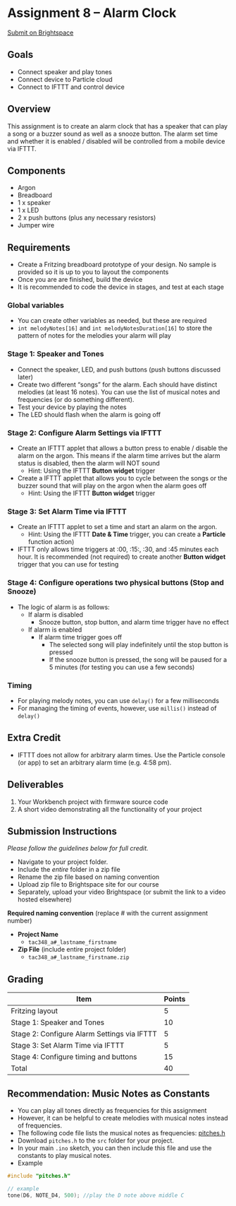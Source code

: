 Assignment 8 – Alarm Clock
==========================

[Submit on Brightspace](https://brightspace.usc.edu/)

Goals
-----

-   Connect speaker and play tones
-   Connect device to Particle cloud
-   Connect to IFTTT and control device

## Overview

This assignment is to create an alarm clock that has a speaker that can play a
song or a buzzer sound as well as a snooze button. The alarm set time and
whether it is enabled / disabled will be controlled from a mobile device via
IFTTT.

## Components

-   Argon
-   Breadboard
-   1 x speaker
-   1 x LED
-   2 x push buttons (plus any necessary resistors)
-   Jumper wire

## Requirements

-   Create a Fritzing breadboard prototype of your design. No sample is provided so it is up to you to layout the components
-   Once you are are finished, build the device
-   It is recommended to code the device in stages, and test at each stage

### Global variables

-   You can create other variables as needed, but these are required
-   `int melodyNotes[16]` and `int melodyNotesDuration[16]` to store the
    pattern of notes for the melodies your alarm will play

### Stage 1: Speaker and Tones

-   Connect the speaker, LED, and push buttons (push buttons discussed later)
-   Create two different “songs” for the alarm. Each should have distinct melodies (at least 16 notes). You can use the list of musical notes and frequencies (or do something different).
-   Test your device by playing the notes
-   The LED should flash when the alarm is going off

### Stage 2: Configure Alarm Settings via IFTTT

-   Create an IFTTT applet that allows a button press to enable / disable the
    alarm on the argon. This means if the alarm time arrives but the alarm
    status is disabled, then the alarm will NOT sound
    -   Hint: Using the IFTTT **Button widget** trigger
-   Create a IFTTT applet that allows you to cycle between the songs or the
    buzzer sound that will play on the argon when the alarm goes off
	-   Hint: Using the IFTTT **Button widget** trigger

### Stage 3: Set Alarm Time via IFTTT

-   Create an IFTTT applet to set a time and start an alarm on the argon.
    -   Hint: Using the IFTTT **Date & Time** trigger, you can create a
        **Particle** function action)
-   IFTTT only allows time triggers at :00, :15:, :30, and :45 minutes each
    hour. It is recommended (not required) to create another **Button widget**
    trigger that you can use for testing

### Stage 4: Configure operations two physical buttons (Stop and Snooze)

-   The logic of alarm is as follows: 
    -   If alarm is disabled
        -   Snooze button, stop button, and alarm time trigger have no effect
    -   If alarm is enabled
        -   If alarm time trigger goes off
            -   The selected song will play indefinitely until the stop button
                is pressed
            -   If the snooze button is pressed, the song will be paused for a
                5 minutes (for testing you can use a few seconds)

### Timing

* For playing melody notes, you can use `delay()` for a few milliseconds
* For managing the timing of events, however, use `millis()` instead of
  `delay()` 

## Extra Credit

-   IFTTT does not allow for arbitrary alarm times. Use the Particle console (or
    app) to set an arbitrary alarm time (e.g. 4:58 pm).

Deliverables
------------

1.	Your Workbench project with firmware source code
2.	A short video demonstrating all the functionality of your project

## Submission Instructions

*Please follow the guidelines below for full credit.*

* Navigate to your project folder.
* Include the *entire* folder in a zip file
* Rename the zip file based on naming convention
* Upload zip file to Brightspace site for our course
* Separately, upload your video Brightspace (or submit the link to a video hosted elsewhere)

**Required naming convention** (replace \# with the current assignment number)

-   **Project Name**
    -   `tac348_a#_lastname_firstname`
-   **Zip File** (include entire project folder)
    -   `tac348_a#_lastname_firstname.zip`

Grading
-------

| Item                                        | Points |
|---------------------------------------------|--------|
| Fritzing layout                             | 5      |
| Stage 1: Speaker and Tones                  | 10     |
| Stage 2: Configure Alarm Settings via IFTTT | 5      |
| Stage 3: Set Alarm Time via IFTTT           | 5      |
| Stage 4: Configure timing and buttons       | 15     |
| Total                                       | 40     |



## Recommendation: Music Notes as Constants

* You can play all tones directly as frequencies for this assignment
* However, it can be helpful to create melodies with musical notes instead of frequencies. 
* The following code file lists the musical notes as frequencies:
  [pitches.h](pitches.h) 
* Download `pitches.h` to the `src` folder for your project.
* In your main `.ino` sketch, you can then include this file and use the constants to play musical notes.
* Example

```c++
#include "pitches.h"

// example
tone(D6, NOTE_D4, 500);	//play the D note above middle C
```

